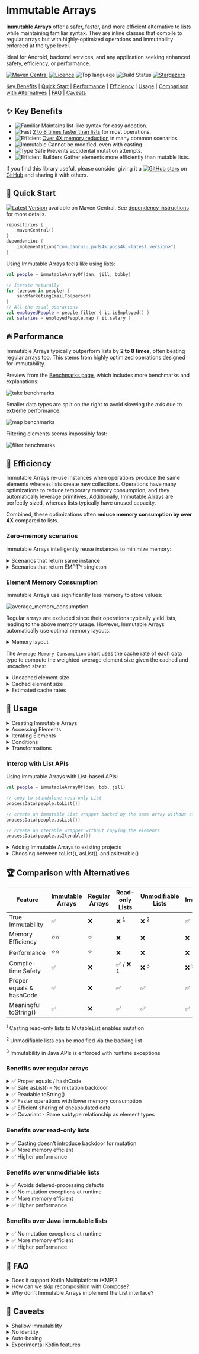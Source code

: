 # Immutable Arrays

**Immutable Arrays** offer a safer, faster, and more efficient alternative to lists while maintaining familiar syntax.
They are inline classes that compile to regular arrays but with highly-optimized operations and immutability enforced at
the type level.

Ideal for Android, backend services, and any application seeking enhanced safety, efficiency, or performance.

[![Maven Central][maven-central-badge]][maven-central-url]
[![Licence][license-badge]][license-url]
![Top language][top-language-badge]
![Build Status][build-status-badge]
[![Stargazers][stars-badge]][stars-url]

[Key Benefits](#-key-benefits) |
[Quick Start](#-quick-start) |
[Performance](#-performance) |
[Efficiency](#-efficiency) |
[Usage](#-usage) |
[Comparison with Alternatives](#-comparison-with-alternatives) |
[FAQ](#-faq) |
[Caveats](#-caveats)

## ✨ Key Benefits

* ![Familiar][familiar-shield] Maintains list-like syntax for easy adoption.
* ![Fast][fast-shield] [2 to 8 times faster than lists](BENCHMARKS.md) for most operations.
* ![Efficient][efficient-shield] [Over 4X memory reduction](#-efficiency) in many common scenarios.
* ![Immutable][immutable-shield] Cannot be modified, even with casting.
* ![Type Safe][type-safe-shield] Prevents accidental mutation attempts.
* ![Efficient Builders][efficient-builders-shield] Gather elements more efficiently than mutable lists.

If you find this library useful, please consider giving it a [![GitHub stars][github-stars-shield]][github-url]
on [GitHub][github-url] and sharing it with others.

## 🚀 Quick Start

[![Latest Version][latest-version-shield]][maven-central-url] available on Maven Central.
See [dependency instructions](../README.md#installation) for more details.

```kotlin
repositories {
    mavenCentral()
}
dependencies {
    implementation("com.danrusu.pods4k:pods4k:<latest_version>")
}
```

Using Immutable Arrays feels like using lists:

```kotlin
val people = immutableArrayOf(dan, jill, bobby)

// Iterate naturally
for (person in people) {
    sendMarketingEmailTo(person)
}
// All the usual operations
val employedPeople = people.filter { it.isEmployed() }
val salaries = employedPeople.map { it.salary }
```

## 🔥 Performance

Immutable Arrays typically outperform lists by **2 to 8 times**, often beating regular arrays too. This stems from
highly optimized operations designed for immutability.

Preview from the [Benchmarks page](BENCHMARKS.md), which includes more benchmarks and explanations:

![take benchmarks](./resources/benchmarks/take.png)

Smaller data types are split on the right to avoid skewing the axis due to extreme performance.

![map benchmarks](./resources/benchmarks/map.png)

Filtering elements seems impossibly fast:

![filter benchmarks](./resources/benchmarks/filter.png)

## 🎯 Efficiency

Immutable Arrays re-use instances when operations produce the same elements whereas lists create new collections.
Operations have many optimizations to reduce temporary memory consumption, and they automatically leverage primitives.
Additionally, Immutable Arrays are perfectly sized, whereas lists typically have unused capacity.

Combined, these optimizations often **reduce memory consumption by over 4X** compared to lists.

### Zero-memory scenarios

Immutable Arrays intelligently reuse instances to minimize memory:

<details>
<summary>Scenarios that return same instance</summary>

These scenarios return `this` without allocating any memory:

| Operation                         | Returns `this` when                 |
|-----------------------------------|-------------------------------------|
| `take(n)`                         | `n >= size`                         |
| `takeWhile { condition }`         | all elements meet the condition     |
| `takeLast(n)`                     | `n >= size`                         |
| `takeLastWhile { condition }`     | all elements meet the condition     |
| `drop(n)`                         | `n == 0`                            |
| `dropWhile { condition }`         | first element fails condition       |
| `dropLast(n)`                     | `n == 0`                            |
| `dropLastWhile { condition }`     | last element fails condition        |
| `sorted()`                        | `size <= 1`                         |
| `sortedDescending()`              | `size <= 1`                         |
| `sortedBy { selector }`           | `size <= 1`                         |
| `sortedByDescending { selector }` | `size <= 1`                         |
| `sortedWith(comparator)`          | `size <= 1`                         |
| `shuffled()` & `shuffled(random)` | `size <= 1`                         |
| `distinct()`                      | `size <= 1`                         |
| `distinctBy { selector }`         | `size <= 1`                         |
| `plus(otherArray)`                | `otherArray.isEmpty()` & vice versa |

These scenarios allocate memory to track elements, but discard it returning the original instance when all elements are
included:

| Operation                     | Returns `this` when               |
|-------------------------------|-----------------------------------|
| `filter { condition }`        | all elements meet the condition   |
| `filterIndexed { condition }` | all elements meet the condition   |
| `filterNot { condition }`     | all elements fail the condition   |
| `distinct()`                  | all elements are distinct         |
| `distinctBy { selector }`     | selector produces distinct values |

</details>

<details>
<summary>Scenarios that return EMPTY singleton</summary>

These scenarios return the `EMPTY` singleton without allocating any memory:

| Operation                                           | Returns `EMPTY` singleton when      |
|-----------------------------------------------------|-------------------------------------|
| `emptyImmutableArray()` & 8 primitive variants      | always                              |
| `immutableArrayOf()`                                | no arguments provided               |
| `ImmutableArray(n) { init }` & 8 primitive variants | `n == 0`                            |
| `regularArray.toImmutableArray()`                   | `isEmpty()`                         |
| `copyFrom(array, startIndex, size)`                 | `size == 0`                         |
| `take(n)`                                           | `n == 0`                            |
| `takeWhile { condition }`                           | first element fails condition       |
| `takeLast(n)`                                       | `n == 0`                            |
| `takeLastWhile { condition }`                       | last element fails condition        |
| `drop(n)`                                           | `n >= size`                         |
| `dropWhile { condition }`                           | all elements fail condition         |
| `dropLast(n)`                                       | `n >= size`                         |
| `dropLastWhile { condition }`                       | all elements fail condition         |
| `map { transform }`                                 | `isEmpty()`                         |
| `mapIndexed { transform }`                          | `isEmpty()`                         |
| `sorted()`                                          | `isEmpty()`                         |
| `sortedDescending()`                                | `isEmpty()`                         |
| `sortedBy { selector }`                             | `isEmpty()`                         |
| `sortedByDescending { selector }`                   | `isEmpty()`                         |
| `sortedWith(comparator)`                            | `isEmpty()`                         |
| `shuffled()` & `shuffled(random)`                   | `isEmpty()`                         |
| `distinct()`                                        | `isEmpty()`                         |
| `distinctBy { selector }`                           | `isEmpty()`                         |
| `plus(otherArray)`                                  | `isEmpty() && otherArray.isEmpty()` |
| `toTypedImmutableArray()`                           | `isEmpty()`                         |
| `zip(other)`                                        | `isEmpty()` or `other.isEmpty()`    |

These scenarios allocate memory to track elements, but return `EMPTY` singleton when no elements are included:

| Operation                                               | Returns `EMPTY` singleton when                            |
|---------------------------------------------------------|-----------------------------------------------------------|
| `ImmutableArray.Builder.build()` & 8 primitive variants | `isEmpty()`                                               |
| `immutableArrayOfNotNull(...)`                          | all arguments are null                                    |
| `buildImmutableArray { ... }` & 8 primitive variants    | no elements added                                         |
| `iterable.toImmutableArray()`                           | the iterable is empty                                     |
| `sequence.toImmutableArray()`                           | the sequence is empty                                     |
| `filter { condition }`                                  | all elements meet the condition                           |
| `filterIndexed { condition }`                           | all elements meet the condition                           |
| `filterNot { condition }`                               | all elements fail the condition                           |
| `filterNotNull()`                                       | all elements are null                                     |
| `mapNotNull { transform }`                              | all elements are null                                     |
| `mapIndexedNotNull { transform }`                       | all elements are null                                     |
| `flatMap { transform }`                                 | `isEmpty()` or `transform` produces all empty collections |
| `flatMapIndexed { transform }`                          | `isEmpty()` or `transform` produces all empty collections |
| `distinct()`                                            | all elements are distinct                                 |
| `distinctBy { selector }`                               | selector produces distinct values                         |
| `flatMap { selector }`                                  | all nested collections are empty                          |
| `flatten()`                                             | all nested arrays are empty                               |

</details>

### Element Memory Consumption

Immutable Arrays use significantly less memory to store values:

![average_memory_consumption](./resources/memory/AverageMemory.png)

Regular arrays are excluded since their operations typically yield lists, leading to the above memory usage. However,
Immutable Arrays automatically use optimal memory layouts.

<details>
<summary>Memory layout</summary>

Here's an example where we code naturally and automatically benefit from primitives:

![Memory Layout of Immutable Arrays](./resources/memory/immutable-array-memory-layout.drawio.png)

Note that the `values` Immutable Array variable directly references a primitive `IntArray` in the generated bytecode.

Immutable Array operations produce Immutable Arrays in order to preserve immutability guarantees. However, most
regular-array operations produce lists resulting in the following memory layout:

![Memory Layout of Read-only Lists](./resources/memory/list-memory-layout.drawio.png)

Unlike lists or regular arrays, Immutable Arrays also dynamically switch to the most optimal data type:

```kotlin
// ImmmutableArray<Person>
val people = immutableArrayOf(dan, bob, jill)

// ImmutableFloatArray storing primitive floats!
val peopleWeights = people.map { it.weightKg }
```

</details>

The `Average Memory Consumption` chart uses the cache rate of each data type to compute the weighted-average element
size given the cached and uncached sizes:

<details>
<summary>Uncached element size</summary>

Immutable Arrays store primitives whereas lists store references to wrapper objects. Each wrapper incurs extra overhead
from the object header and padding. Combined with the reference to each wrapper, this results in much higher memory
consumption:

![uncached values](./resources/memory/UncachedValues.png)

</details>

<details>
<summary>Cached element size</summary>

The JVM maintains a small cache of boxed primitive values:

* All `Boolean` and `Byte` values.
* `Char` ASCII values between `0` and `127`.
* `Short`, `Int`, & `Long` values between `-128` and `127`.
* `Float` and `Double` values are never cached.

Storing references to cached wrappers often takes more memory than storing the values directly with Immutable Arrays:

![cached values](./resources/memory/CachedValues.png)

Note that the cache is bypassed when calling the constructor directly (E.g.`java.lang.Boolean(true)`,
`java.lang.Integer(0)`, etc.). This can happen in generic utilities that use reflection to fetch the class by name and
call the constructor making it easy to miss these types of inefficiencies.

</details>

<details>
<summary>Estimated cache rates</summary>

These estimates represent the average percentage of values that use the JVM cache for use-cases that store values in
lists. Lists typically store user data as opposed to all values that we encounter in code. For example, loops are common
and loop counters are usually small, but storing loop counters in lists isn't common.

| Data Type         | Caching Range    | Estimated Cache Rate |
|-------------------|------------------|----------------------|
| Boolean           | `true & false`   | 100%                 |
| Byte              | `-128 to 127`    | 100%                 |
| Char              | ASCII `0 to 127` | 90%                  |
| Short             | `-128 to 127`    | 70%                  |
| Int               | `-128 to 127`    | 50%                  |
| Float             | N/A              | 0%                   |
| Long <sup>1</sup> | `-128 to 127`    | 5%                   |
| Double            | N/A              | 0%                   |

<sup>1</sup> `Long` is chosen when anticipating larger values, such as when storing salaries in cents, but all salaries
are greater than $1.27 making the cache useless in this scenario.

</details>

## 📖 Usage

<details>
<summary>Creating Immutable Arrays</summary>

#### Regular Creation

```kotlin
// Empty Arrays
emptyImmutableArray<String>() // generic ImmutableArray<String>
emptyImmutableBooleanArray() // primitive ImmutableBooleanArray
// ...

// From Values
immutableArrayOf("Bob", "Jane") // ImmutableArray<String>
immutableArrayOf(1, 2, 3) // primitive int array
immutableArrayOf<Int>(1, 2, 3) // generic array with boxed integers

// Generated Elements
ImmutableArray(size = 3) { it.toString() } // ["0", "1", "2"]
ImmutableIntArray(size = 5) { it * it } // [0, 1, 4, 9, 16]

// From Existing Collections
listOfStrings.toImmutableArray() // ImmutableArray<String>
listOfIntegers.toImmutableArray() // primitive ImmutableIntArray
listOfIntegers.toImmutableArray<Int>() // generic ImmutableArray<Int>
// similarly with conversions from regular arrays or other iterables like Set, etc.


```

#### With Build Functions

Use build functions for unknown sizes — they're more efficient than collecting elements in a mutable list.

```kotlin
// Creates generic ImmutableArray<Person>
val adults = buildImmutableArray<Person> {
    for (person in people) {
        if (person.age >= 18) add(person)
    }
}

// Creates primitive ImmutableIntArray
val favoriteNumbers = buildImmutableIntArray {
    people.forEach { addAll(it.favoriteNumbers) }
}
```

#### With Builders

Use immutable-array builders when accumulating values in more complex scenarios. They're more efficient than
accumulating values in a mutable list.

```kotlin
fun getTopStocks(): ImmutableArray<Stock> {
    val topStocksBuilder = ImmutableArray.Builder<Stock>()

    addTrendingStocks(topStocksBuilder)
    addFastestGrowingStocks(topStocksBuilder)

    return topStocksBuilder.build()
}

// primitive variants also have builders e.g. ImmutableBooleanArray.Builder()
```

</details>

<details>
<summary>Accessing Elements</summary>

#### By Position

```kotlin
val names = immutableArrayOf("Dan", "Bob", "Jill")

names[0] // "Dan"
val (first, _, third) = names // first = "Dan", third = "Jill"

// Special access methods
names.single() // similarly with singleOrNull()
names.first() // similarly with firstOrNUll()
names.last() // similarly with lastOrNull()
```

#### By Condition

```kotlin
val numbers = immutableArrayOf(1, 4, 5, 6)

val firstEvenNumber = numbers.first { it % 2 == 0 } // 4
val lastOddNumber = numbers.last { it % 2 == 1 } // 5
// similarly with firstOrNull { condition } and lastOrNull { condition }

numbers.single { it % 3 == 0 } // 6
// similarly with singleOrNull
```

</details>

<details>
<summary>Iterating Elements</summary>

```kotlin
val names = immutableArrayOf("Dan", "Bob", "Jill")

// For-Loop
for (name in names) {
    println(name)
}

// ForEach
names.forEach { println(it) }
names.forEachIndexed { index, name -> println("$index: name") }

// Sequence
names.asSequence()
    .filter { /* ... */ }
    .forEach { /* ... */ }

// Iterator
names.asIterable()

val iterator = names.iterator()
while (iterator.hasNext()) {
    //...
}
```

</details>

<details>
<summary>Conditions</summary>

#### Element Conditions

```kotlin
val names = immutableArrayOf("Dan", "Bobby", "Jill")

"Jill" in names // true
names.contains("Joe") // false
names.isEmpty() // false

names.all { it.isNotEmpty() } // true
names.any { it.startsWith("B") } // true
names.none { it.length > 10 } // true
// etc.
```

#### Array Equality Conditions

Structural equality (double `==`) works as expected. Kotlin prevents using `===` (referential equality) because
Immutable Arrays are erased at compile time. Instead, use `referencesSameArrayAs` to check if two instances reference
the same underlying array:

```kotlin
val names = immutableArrayOf("Dan", "Jill")
val sameNames = immutableArrayOf("Dan", "Jill")

// true since they contain identical values
names == sameNames // regular equality

// false since they were created separately 
names.referencesSameArrayAs(sameNames) // referential equality of the array

// Immutability allows us to safely share instances behind the scenes
names.take(100).referencesSameArrayAs(names) // true
names.filter { it.isNotEmpty() }.referencesSameArrayAs(names) // true
// etc.
```

</details>

<details>
<summary>Transformations</summary>

```kotlin
val names = immutableArrayOf("Dan", "Bobby", "Jill")

names.map { it.length } // [3, 5, 4]
names.filter { it.length <= 4 } // ["Dan", "Jill"]
names.take(2) // ["Dan", "Bobby"]
names.sorted() // ["Bobby", "Dan", "Jill"]
names.partition { it.length % 2 == 0 } // Pair(["Jill"], ["Dan", "Bobby"])
// etc.
```

</details>

### Interop with List APIs

Using Immutable Arrays with List-based APIs:

```kotlin
val people = immutableArrayOf(dan, bob, jill)

// copy to standalone read-only List
processData(people.toList())

// create an immutable List wrapper backed by the same array without copying elements
processData(people.asList())

// create an Iterable wrapper without copying the elements
processData(people.asIterable())
```

<details>
<summary>Adding Immutable Arrays to existing projects</summary>

You can transition to Immutable Arrays gradually, without needing to replace all lists at once. This can be tackled at
the class, package, or module level. The boundaries that interact with other parts of the application can expose
Immutable Arrays as regular collections using `toList`, `asList`, or `asIterable`. As adoption progresses, the boundary
layers can be updated to operate on Immutable Arrays directly for optimal efficiency.

Mutable lists that are used for accumulating elements can also be replaced with Immutable Array builders as these
builders are much more efficient.

</details>

<details>
<summary>Choosing between toList(), asList(), and asIterable()</summary>

For reference types, like `ImmutableArray<Person>`, use `asList()` or `asIterable()`. These create a tiny wrapper over
the same array without copying the elements so it's extremely memory efficient and fast. Using `asList()` supports
random access while `asIterable()` forces sequential access patterns.

For the 8 primitive variants, such as `ImmutableFloatArray`, exposing these to list APIs will auto-box elements:

* Use `asList()` or `asIterable()` when the number of accesses won't exceed the number of elements as this minimizes
  auto-boxing since elements will get auto-boxed lazily each time they are accessed.
* For everything else, use `toList()` to copy and auto-box all values upfront into a separate collection and avoid
  additional auto-boxing if the number of accesses might exceed the number of elements.

Using `asList()` or `asIterable()` uses less up-front memory and also reduces the garbage collection overhead for use
cases that process elements without retaining them, such as when summing their values. Processing elements one at a time
only retains a reference to the most recent one. The garbage collection step traverses live objects so it's unaffected
by large numbers of discarded wrappers making this usage pattern extremely fast and efficient.

</details>

## 🏆 Comparison with Alternatives

| Feature                  | Immutable Arrays | Regular Arrays | Read-only Lists    | Unmodifiable Lists | Java Immutable Lists |
|--------------------------|------------------|----------------|--------------------|--------------------|----------------------|
| True Immutability        | ✅                | ❌              | ❌ <sup>1</sup>     | ❌ <sup>2</sup>     | ✅                    |
| Memory Efficiency        | ⭐⭐               | ⭐              | ❌                  | ❌                  | ❌                    |
| Performance              | ⭐⭐               | ⭐              | ❌                  | ❌                  | ❌                    |
| Compile-time Safety      | ✅                | ❌              | ✅ / ❌ <sup>1</sup> | ❌ <sup>3</sup>     | ❌ <sup>3</sup>       |
| Proper equals & hashCode | ✅                | ❌              | ✅                  | ✅                  | ✅                    |
| Meaningful toString()    | ✅                | ❌              | ✅                  | ✅                  | ✅                    |

<sup>1</sup> Casting read-only lists to MutableList enables mutation

<sup>2</sup> Unmodifiable lists can be modified via the backing list

<sup>3</sup> Immutability in Java APIs is enforced with runtime exceptions

### Benefits over regular arrays

<details>
<summary>✅ Proper equals / hashCode</summary>

Unlike regular arrays, Immutable arrays have proper equals & hashCode implementations allowing us to check structural
equality:

```kotlin
immutableArrayOf("Dan", "Bob") == immutableArrayOf("Dan", "Bob") // true

arrayOf("Dan", "Bob") == arrayOf("Dan", "Bob") // false despite identical contents
```

Since we can compare lists directly, developers occasionally attempt to do the same with regular arrays. Even worse,
defects can sneak in without obvious usages of these broken behaviors:

```kotlin
data class Order(val id: Long, private val products: Array<Product>)

val rejectedOrders = mutableSetOf<Order>()
// Oops, attempting to add Orders to a hashSet will make use of the auto-generated 
// equals & hashCode methods from the Order data class which will in turn rely on 
// the defective equals & hashCode implementation of regular arrays
```

Swapping `Array<Product>` with `ImmutableArray<Product>` will fix this defect scenario.

</details>

<details>
<summary>✅ Safe asList() – No mutation backdoor</summary>

The `asList()` function is typically used to efficiently share regular arrays with APIs that operate on lists since this
creates a view wrapper that shares the same backing array without copying the elements. However, casting the wrapper
exposes a backdoor for mutating the original array:

```kotlin
val array = arrayOf("Dan", "Jill")
val list = namesArray.asList()

(list as MutableList<String>)[0] = "Bob"
array[0] // "Bob"!!!
```

Unlike regular arrays, calling `asList()` on an Immutable Array is safe as that returns a truly-immutable view backed by
the same array.

</details>

<details>
<summary>✅ Readable toString()</summary>

Unlike regular arrays, Immutable Arrays provide a readable `toString()` output:

```kotlin
println(immutableArrayOf("Dan", "Bob")) // [Dan, Bob]  Nice!

println(arrayOf("Dan", "Bob")) // [Ljava.lang.String;@7d4991ad  Yuck!
```

</details>

<details>
<summary>✅ Faster operations with lower memory consumption</summary>

Regular arrays are often used for memory and performance benefits, but many operations produce lists, negating those
benefits and adding auto-boxing overhead.

```kotlin
val weights = doubleArrayOf(1.5, 3.0, 10.2, 15.7, 2.0)
val largeWeights = weights.filter { it > 10.0 }
// Oops, this creates a List<Double> auto-boxing each value!
```

Unlike regular arrays, Immutable Arrays have specializations resulting in the most optimal representation so that clean
code is efficient by default:

```kotlin
val people = immutableArrayOf(
    Person(name = "Dan", age = 3),
    Person(name = "Bob", age = 4),
) // ImmutableArray<Person>

// Since the age field is a non-nullable Int, Mapping the ages uses an 
// efficient ImmutableIntArray storing primitive int values
val ages = people.map { it.age }
```

Here's a non-exhaustive list of operations that take advantage of primitives resulting in significant memory and
performance improvements over regular arrays:

* drop
* dropLast
* dropLastWhile
* dropWhile
* filter
* filterIndexed
* filterNot
* filterNotNull
* flatMap
* flatMapIndexed
* flatten
* map
* mapNotNull
* mapIndexed
* mapIndexedNotNull
* partition
* sorted
* sortedBy
* sortedByDescending
* sortedDescending
* sortedWith
* take
* takeLast
* takeLastWhile
* takeWhile
* etc.

</details>

<details>
<summary>✅ Efficient sharing of encapsulated data</summary>

Regular arrays can have their elements reassigned making them a poor choice for encapsulated data that needs to be
shared. The only safe solution is to duplicate the contents before sharing so that callers can't mutate the encapsulated
array. Note that calling `asList()` on a generic array is not safe as the generated view can be cast into a
`MutableList` exposing a backdoor for mutating the original array. Additionally, calling `asList()` on a primitive
array, like `IntArray`, negatively affects memory and performance by auto-boxing elements every time they're accessed.

Immutable arrays can be safely shared resulting in cleaner and more efficient code.
</details>

<details>
<summary>✅ Covariant - Same subtype relationship as element types</summary>

Kotlin prevents an entire category of Java defects by treating arrays as invariant because they're mutable. This
prevents treating an `Array<String>` as an `Array<Any>` in order to avoid compiling code that later attempts to add
non-String elements to the array.

With Immutable Arrays, we restored covariance while guaranteeing type safety. Since they can't be modified, we can
leverage subtyping relationships between classes. For example, if `Manager` is a subtype of `Person`:

```kotlin
fun promoteManagers(managers: ImmutableArray<Manager>) {
    managers.forEach { increaseSalaryFor(it) }

    // This works! ImmutableArray<Manager> is a subtype of ImmutableArray<Person>
    notifyPeople(managers, "You got a raise!")
}

fun notifyPeople(people: ImmutableArray<Person>, message: String) {
    //...
}
```

Immutable Arrays follow the same subtyping relationships as their elements, making the code more intuitive and flexible
without sacrificing safety.

</details>

### Benefits over read-only lists

<details>
<summary>✅ Casting doesn't introduce backdoor for mutation</summary>

Despite appearances, read-only lists can be modified through casting to `MutableList`:

```kotlin
val values = listOf(1, 2, 3)
(values as MutableList)[0] = 100 // backdoor to mutation
println(values) // [100, 2, 3]
```

Immutable arrays don't have this backdoor:

```kotlin
val values = immutableArrayOf(1, 2, 3)
values[0] = 100 // Compiler error: No set method providing array access

@Suppress("CAST_NEVER_SUCCEEDS")
(values as IntArray)[0] = 100
// ClassCastException: ImmutableIntArray cannot be cast to [I
```

</details>

<details>
<summary>✅ More memory efficient</summary>

Immutable Arrays reduce memory consumption by over 4X compared to lists in most scenarios. See
the [Efficiency](#-efficiency) comparison for details.

</details>

<details>
<summary>✅ Higher performance</summary>

Immutable Arrays are between 2 - 8X faster than lists for most operations. See the [Benchmark page](BENCHMARKS.md) for
details.

</details>

### Benefits over unmodifiable lists

<details>
<summary>✅ Avoids delayed-processing defects</summary>

Calling `Collections.unmodifiableList(myMutableList)` doesn't create a new immutable list — it simply wraps the
original, which remains mutable. Although the view won't allow mutation, the underlying collection that the view
references can be mutated. This introduces a category of defects where a view is shared and intended to be processed
right away but the underlying list is modified again before the view is processed. This can happen when the view is
shared and then a separate thread mutates the underlying list. Another scenario is when the handling logic gets updated
to delay the processing to a later time by introducing a worker queue.

Immutable arrays don't have this problem as they can never be mutated.

</details>

<details>
<summary>✅ No mutation exceptions at runtime</summary>

Unmodifiable lists implement the Java `List` interface and override mutating methods to throw exceptions. Although
mutation is prevented at the view level, bad usages result in runtime exceptions affecting the user experience.

Immutable Arrays prevent mutation at compile time, eliminating this entire class of defects.

</details>

<details>
<summary>✅ More memory efficient</summary>

Unmodifiable lists have the same memory drawbacks as read-only lists
(see [Benefits over read-only lists](#benefits-over-read-only-lists)) along with a tiny extra overhead from the wrapper.

</details>

<details>
<summary>✅ Higher performance</summary>

Unmodifiable lists have similar performance drawbacks as read-only lists (
see [Benefits over read-only lists](#benefits-over-read-only-lists)) but slightly worse due to the extra layer of
indirection caused by the view wrapper.

</details>

### Benefits over Java immutable lists

<details>
<summary>✅ No mutation exceptions at runtime</summary>

Java-based immutable lists, like Guava's, extend the Java `List` interface but rely on runtime exceptions to prevent
modifications. Although this prevents mutation, bad usages result in runtime exceptions affecting the user experience.

Attempting to mutate an immutable array won't even compile preventing this category of defects altogether.

</details>

<details>
<summary>✅ More memory efficient</summary>

Immutable lists have the same memory drawbacks as read-only lists
(see [Benefits over read-only lists](#benefits-over-read-only-lists))

</details>

<details>
<summary>✅ Higher performance</summary>

Immutable lists have the same performance drawbacks as read-only lists
(see [Benefits over read-only lists](#benefits-over-read-only-lists)).

</details>

## 🙋 FAQ

<details>
<summary>Does it support Kotlin Multiplatform (KMP)?</summary>

Our goal is to turn this into a Kotlin Multiplatform library. We already took steps to replace usages of the Java
standard library with equivalents from the Kotlin standard library. This will make it a fairly easy transition as most
of the code would end up in the common module.

The main blocker is that JetBrains only added custom-equals-for-values-classes to the JVM backend (which supports
both JVM and Android) and put the other multi-platform targets on hold to focus on the K2 compiler. The K2 initiative
was a massive undertaking so they forgot about this feature. Vote and comment on
this [YouTrack ticket](https://youtrack.jetbrains.com/issue/KT-24874) to help unblock us.

</details>

<details>
<summary>How can we skip recomposition with Compose?</summary>

Compose isn't aware that Immutable Arrays cannot be modified so we need to append the following to
the [stability configuration file][stability-configuration-url]:

```text
// Consider ImmutableArray<T> as stable when T is stable
com.danrusu.pods4k.immutableArrays.ImmutableArray<*>

// Consider primitive immutable arrays as stable as the contents can never be modified
com.danrusu.pods4k.immutableArrays.ImmutableBooleanArray
com.danrusu.pods4k.immutableArrays.ImmutableByteArray
com.danrusu.pods4k.immutableArrays.ImmutableCharArray
com.danrusu.pods4k.immutableArrays.ImmutableShortArray
com.danrusu.pods4k.immutableArrays.ImmutableIntArray
com.danrusu.pods4k.immutableArrays.ImmutableFloatArray
com.danrusu.pods4k.immutableArrays.ImmutableLongArray
com.danrusu.pods4k.immutableArrays.ImmutableDoubleArray
```

Note that mutable elements can be stable when the mutable parts use [MutableState][mutable-state-url] to automatically
notify the Compose runtime when a value changed and trigger recomposition appropriately.

</details>

<details>
<summary>Why don't Immutable Arrays implement the List interface?</summary>

There are several reasons:

1. If the 8 primitive variants implemented the List interface, (eg.`ImmutableFloatArray` implemented `List<Float>`),
   elements would be auto-boxed on every access significantly affecting the memory and performance of the library.
2. If Immutable Arrays implement `List`, the Kotlin standard library operations overshadow the optimized versions from
   this library. This significantly affects the memory and performance of this library and also breaks immutability
   guarantees since the Kotlin standard library produces read-only lists that can be mutated through casting.
3. The `List` interface contains methods with `List` return types that we wouldn't want users to use. Using these would
   affect the memory and performance, but most importantly, this would make usages accidentally cross over into the list
   world where the immutability guarantees no longer exist. Throwing an `OperationNotSupportedException` would break the
   `List` contract breaking downstream usages in unpredictable ways.

</details>

## 📌 Caveats

<details>
<summary>Shallow immutability</summary>

Immutable Arrays are shallowly immutable – you can’t modify the array itself, but the elements inside may still be
mutable:

```kotlin
val people = immutableArrayOf(Person("Bob"), Person("Jane"))

people[0].spouse = Person("Jill")
```

This is typical behavior for immutable collections across programming languages.

</details>

<details>
<summary>No identity</summary>

As inline value classes, Immutable Arrays are primarily compile-time abstractions that don't exist at runtime since they
compile to regular arrays in the generated bytecode without being wrapped in any sort of persistent wrapper object. When
auto-boxing occurs (see Auto-boxing below), the auto-boxed wrapper is temporary so its identity cannot be used.

#### Reference equality:

```kotlin
// Note the triple === referential equality.
immutableArray1 === immutableArray2 // Compiler error: Identity equality is forbidden
```

Instead, use double equals (`immutableArray1 == immutableArray2`) for structural equality or use
`immutableArray1.referencesSameArrayAs(immutableArray2)` to check whether two Immutable Arrays reference the same
underlying array instance.

#### Identity hashCode:

```kotlin
val values = immutableArrayOf(1, 2, 3)
val identityHashCode = System.identityHashCode(values)
// Oops, identityHashCode accepts Any type instead of an immutable array type, so it's auto-boxed 
// and the identity hashCode of that temporary wrapper is returned which is meaningless
```

#### Synchronization:

```kotlin
class Account(val accountHolders: ImmutableArray<Person>) {
    fun withdraw(amount: Money) {
        // Compiler warning: Synchronizing by ImmutableArray<Person> is forbidden
        // because holding a lock on a temporary auto-boxed wrapper is meaningless
        synchronized(accountHolders) {
            balance -= amount
        }
    }
}
```

</details>

<details>
<summary>Auto-boxing</summary>

Immutable arrays are zero-cost abstractions that get eliminated at compile time so the code operates on the underlying
array directly.

When an Immutable Array is used as a generic type or supertype (like `Any`), the Kotlin compiler inserts instructions to
auto-box the Immutable Array. This auto-boxing is different from lists where each primitive element is auto-boxed.
Instead, the element representation is unaffected and the entire array is wrapped in a single tiny wrapper. This avoids
the memory and performance concerns that we usually encounter when auto-boxing values in lists because the per-element
memory consumption is unchanged, and primitives continue to be stored in a contiguous region of memory.

Explicitly specifying Immutable-Array types avoids auto-boxing. Auto-boxing is also avoided for generic parameters of
inline functions. For example, `with(immutableArray) { ... }` avoids auto-boxing because `with` is declared as an inline
function so the body gets inlined into each call site replacing the generic type with the actual type.

Here are some examples to get a better idea of where auto-boxing occurs:

```kotlin
// no auto-boxing.  `names` references the underlying array directly
val names = immutableArrayOf("Dan", "Bob")

// no auto-boxing because `with` is an inline function so the generic parameter gets replaced at compile time
with(names) {
    println(this.size)
}

// casting induces auto-boxing.  This prevents casting an Immutable Array as a regular array 
names as Any

// auto-boxing.  The Immutable Array is passed as a supertype since println accepts `Any`
println(names)

// You can avoid auto-boxing by calling toString() explicitly but the benefit is negligible if it's not in a loop
println(names.toString()) // no auto-boxing since we're not passing the immutable array itself

// Even though we're explicitly specifying the ImmutableArray type as the generic type, the ArrayList 
// class itself isn't hardcoded to work with Immutable Arrays, so each immutable array will be auto-boxed
val arrays = ArrayList<ImmutableArray<String>>()
arrays += names // auto-boxing due to generics

// auto-boxing because the immutable array is used as a generic receiver
names.genericExtensionFunction()

fun <T> T.genericExtensionFunction() {
    // ...
}
```

When using reflection to traverse the object graph, reflective code will encounter the underlying array directly except
for the auto-boxing scenarios, in which case it will encounter the tiny wrapper.

For optimal performance, we recommend explicitly using the immutable array types for everything that expects to work
with Immutable arrays as this avoids auto-boxing. Passing Immutable Arrays to generic inline functions also avoids
auto-boxing, as the generic parameter is replaced at compile time.

</details>

<details>
<summary>Experimental Kotlin features</summary>

This library leverages the following experimental Kotlin features that may evolve in future Kotlin releases:

* [Overload resolution by lambda return type](https://kotlinlang.org/api/latest/jvm/stdlib/kotlin/-overload-resolution-by-lambda-return-type/)
    * This enables multiple overloaded functions that only differ in the lambda return type. This enables optimized
      specializations that auto-bind to the most optimal return type. Eg. `people.map { it.weightKg }` returns an
      `ImmutableFloatArray` when `weightKg` is a float.
    * This feature was introduced in Kotlin 1.4 and is used extensively throughout the Kotlin standard library.
    * Vote and comment on this [YouTrack ticket](https://youtrack.jetbrains.com/issue/KT-51107) to stabilize this
      feature.
* [Custom equals in value classes](https://youtrack.jetbrains.com/issue/KT-24874/Support-custom-equals-and-hashCode-for-value-classes)
    * This enables overriding the `equals` & `hashCode` methods for inline value classes.
    * This was added for the JVM IR backend (which handles both Android & regular backend JVM development) in Kotlin 1.9
      but hasn't been announced yet because the other multiplatform backends were not ready.
    * Vote and comment on this [YouTrack ticket](https://youtrack.jetbrains.com/issue/KT-24874) to raise the importance
      of this feature so that Immutable Arrays can eventually support Kotlin multiplatform.

</details>

[maven-central-badge]: https://img.shields.io/badge/dynamic/json?url=https%3A%2F%2Fraw.githubusercontent.com%2Fdaniel-rusu%2Fpods4k%2Frefs%2Fheads%2Fmain%2Flatest_version.json&query=version&style=for-the-badge&label=maven-central&color=orange

[license-badge]: https://img.shields.io/github/license/daniel-rusu/pods4k?style=for-the-badge

[top-language-badge]: https://img.shields.io/github/languages/top/daniel-rusu/pods4k?style=for-the-badge

[build-status-badge]: https://img.shields.io/github/actions/workflow/status/daniel-rusu/pods4k/ci.yml?style=for-the-badge&label=CI

[stars-badge]: https://img.shields.io/github/stars/daniel-rusu/pods4k?style=for-the-badge


[familiar-shield]: https://img.shields.io/badge/Clean_%26_Familiar-blue

[fast-shield]: https://img.shields.io/badge/Blazing_Fast-blue

[efficient-shield]: https://img.shields.io/badge/Memory_Efficient-blue

[immutable-shield]: https://img.shields.io/badge/True_Immutability-blue

[type-safe-shield]: https://img.shields.io/badge/Type_Safety-blue

[efficient-builders-shield]: https://img.shields.io/badge/Efficient_Builders-blue

[github-stars-shield]: https://img.shields.io/github/stars/daniel-rusu/pods4k?label=Star

[latest-version-shield]: https://img.shields.io/badge/dynamic/json?url=https%3A%2F%2Fraw.githubusercontent.com%2Fdaniel-rusu%2Fpods4k%2Frefs%2Fheads%2Fmain%2Flatest_version.json&query=version&label=Latest%20Version&color=orange


[github-url]: https://github.com/daniel-rusu/pods4k

[stars-url]: https://github.com/daniel-rusu/pods4k/stargazers

[maven-central-url]: https://central.sonatype.com/artifact/com.danrusu.pods4k/pods4k

[license-url]: https://github.com/daniel-rusu/pods4k/blob/main/LICENSE

[stability-configuration-url]: https://developer.android.com/develop/ui/compose/performance/stability/fix#configuration-file

[mutable-state-url]: https://developer.android.com/reference/kotlin/androidx/compose/runtime/MutableState